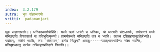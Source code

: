 ```yaml
---
index:  3.2.179
sutra:  भुवः संज्ञान्तरयोः
vritti:  padamanjari
---
```


	भुवः संज्ञान्तरसोः।। धनिकाधमर्णयोरिति। यस्मै ऋणं धार्यते स धनिकः, यो धारयति सोऽधमर्णः, तयोरन्तरे मध्ये यस्तिष्ठति विश्वासार्थ स प्रतिभूरित्युच्यते। ग्रामयोरन्तरे यस्तिष्ठति तत्र न भवति। एतच्च द्दशिग्रहणानुवृत्तेर्लभ्यते। यद्येबम्, संज्ञेयं भवति, तत्र `संज्ञायाम्` इत्येव सिद्धम्? अत्राहुः-----यावद्भव्यभाविन्यः संज्ञा भवन्ति, प्रतिभूशब्दस्तु सत्येव तस्मिन्नृणप्रतिदाने निवर्तते।।
